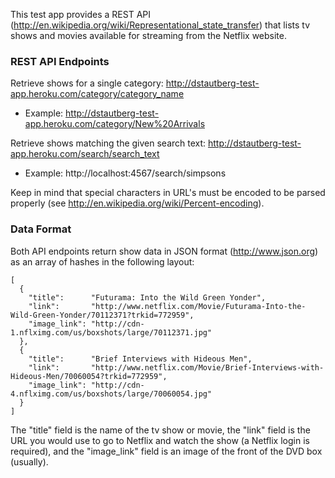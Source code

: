 This test app provides a REST API (http://en.wikipedia.org/wiki/Representational_state_transfer) that lists tv shows and movies available for streaming from the Netflix website.

### REST API Endpoints

Retrieve shows for a single category: http://dstautberg-test-app.heroku.com/category/category_name
* Example: http://dstautberg-test-app.heroku.com/category/New%20Arrivals

Retrieve shows matching the given search text: http://dstautberg-test-app.heroku.com/search/search_text
* Example: http://localhost:4567/search/simpsons

Keep in mind that special characters in URL's must be encoded to be parsed properly (see http://en.wikipedia.org/wiki/Percent-encoding).

### Data Format

Both API endpoints return show data in JSON format (http://www.json.org) as an array of hashes in the following layout:

    [
      {
        "title":      "Futurama: Into the Wild Green Yonder",
        "link":       "http://www.netflix.com/Movie/Futurama-Into-the-Wild-Green-Yonder/70112371?trkid=772959",
        "image_link": "http://cdn-1.nflximg.com/us/boxshots/large/70112371.jpg"
      },
      {
        "title":      "Brief Interviews with Hideous Men",
        "link":       "http://www.netflix.com/Movie/Brief-Interviews-with-Hideous-Men/70060054?trkid=772959",
        "image_link": "http://cdn-4.nflximg.com/us/boxshots/large/70060054.jpg"
      }
    ]

The "title" field is the name of the tv show or movie, the "link" field is the URL you would use to go to Netflix and watch the show (a Netflix login is required), and the "image_link" field is an image of the front of the DVD box (usually).
